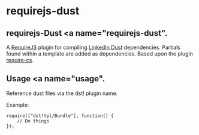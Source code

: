 requirejs-dust
==============

## requirejs-Dust <a name="requirejs-dust".</a>

A [RequireJS](http://requirejs.org/ "RequireJS") plugin for compiling [LinkedIn Dust](https://github.com/linkedin/dustjs "LinkedIn Dust on GitHub") dependencies. Partials found within a template are added as dependencies. Based upon the plugin [require-cs](https://github.com/requirejs/require-cs).

## Usage <a name="usage".</a>

Reference dust files via the dst! plugin name.

Example:

	require(["dst!tpl/Bundle"], function() {
		// Do things
	});
